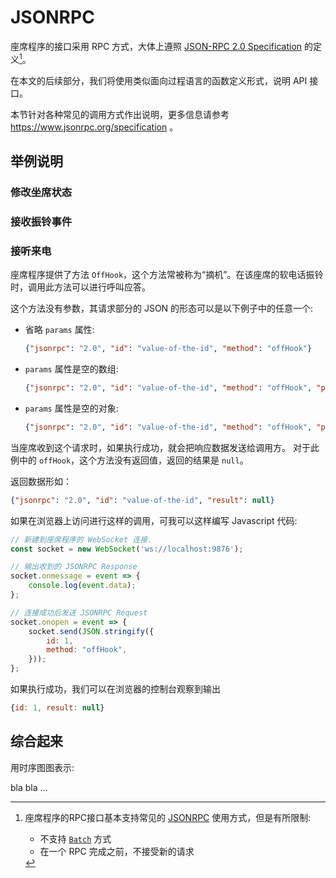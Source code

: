 # JSONRPC

座席程序的接口采用 RPC 方式，大体上遵照 [JSON-RPC 2.0 Specification](https://www.jsonrpc.org/specification) 的定义[^1]。

在本文的后续部分，我们将使用类似面向过程语言的函数定义形式，说明 API 接口。

本节针对各种常见的调用方式作出说明，更多信息请参考 <https://www.jsonrpc.org/specification> 。

## 举例说明

### 修改坐席状态

### 接收振铃事件

### 接听来电

座席程序提供了方法 `OffHook`，这个方法常被称为“摘机”。在该座席的软电话振铃时，调用此方法可以进行呼叫应答。

这个方法没有参数，其请求部分的 JSON 的形态可以是以下例子中的任意一个:

- 省略 `params` 属性:

  ```json
  {"jsonrpc": "2.0", "id": "value-of-the-id", "method": "offHook"}
  ```

- `params` 属性是空的数组:

  ```json
  {"jsonrpc": "2.0", "id": "value-of-the-id", "method": "offHook", "params": []}
  ```

- `params` 属性是空的对象:

  ```json
  {"jsonrpc": "2.0", "id": "value-of-the-id", "method": "offHook", "params": {}}
  ```

当座席收到这个请求时，如果执行成功，就会把响应数据发送给调用方。
对于此例中的 `offHook`，这个方法没有返回值，返回的结果是 `null`。

返回数据形如：

```json
{"jsonrpc": "2.0", "id": "value-of-the-id", "result": null}
```

如果在浏览器上访问进行这样的调用，可我可以这样编写 Javascript 代码:

```js
// 新建到座席程序的 WebSocket 连接.
const socket = new WebSocket('ws://localhost:9876');

// 输出收到的 JSONRPC Response
socket.onmessage = event => {
    console.log(event.data);
};

// 连接成功后发送 JSONRPC Request
socket.onopen = event => {
    socket.send(JSON.stringify({
        id: 1,
        method: "offHook",
    }));
};
```

如果执行成功，我们可以在浏览器的控制台观察到输出

```javascript
{id: 1, result: null}
```

## 综合起来

用时序图图表示:

bla bla ...

[^1]: 座席程序的RPC接口基本支持常见的 [JSONRPC][] 使用方式，但是有所限制:

      - 不支持 [`Batch`](https://www.jsonrpc.org/specification#batch) 方式
      - 在一个 RPC 完成之前，不接受新的请求

[JSONRPC]: https://www.jsonrpc.org/specification
